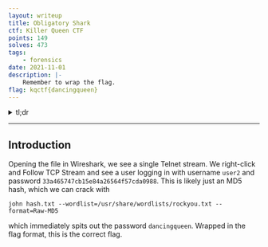 ```yaml
---
layout: writeup
title: Obligatory Shark
ctf: Killer Queen CTF
points: 149
solves: 473
tags: 
    - forensics
date: 2021-11-01
description: |-
    Remember to wrap the flag.
flag: kqctf{dancingqueen}
---
```

<details>
    <summary>tl;dr</summary>
    
</details>

***

## Introduction

Opening the file in Wireshark, we see a single Telnet stream.
We right-click and Follow TCP Stream and see a user logging in with username `user2` and password `33a465747cb15e84a26564f57cda0988`. This is likely just an MD5 hash, which we can crack with

```
john hash.txt --wordlist=/usr/share/wordlists/rockyou.txt --format=Raw-MD5
```
which immediately spits out the password `dancingqueen`. Wrapped in the flag format, this is the correct flag.